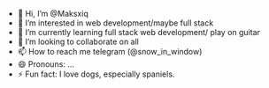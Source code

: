 - 👋 Hi, I’m @Maksxiq
- 👀 I’m interested in web development/maybe full stack
- 🌱 I’m currently learning full stack web development/ play on guitar
- 💞️ I’m looking to collaborate on all
- 📫 How to reach me telegram (@snow_in_window)
- 😄 Pronouns: ...
- ⚡ Fun fact: I love dogs, especially spaniels.

<!---
Maksxiq/Maksxiq is a ✨ special ✨ repository because its `README.md` (this file) appears on your GitHub profile.
You can click the Preview link to take a look at your changes.
--->
